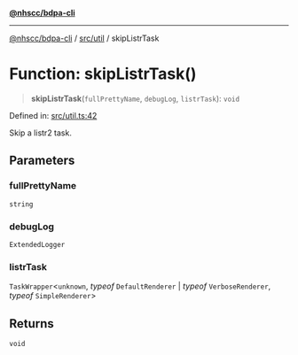 [**@nhscc/bdpa-cli**](../../../README.md)

***

[@nhscc/bdpa-cli](../../../README.md) / [src/util](../README.md) / skipListrTask

# Function: skipListrTask()

> **skipListrTask**(`fullPrettyName`, `debugLog`, `listrTask`): `void`

Defined in: [src/util.ts:42](https://github.com/nhscc/bdpa-cli/blob/ff937d5fa5de96938ab72f8ce38af693e479fb18/src/util.ts#L42)

Skip a listr2 task.

## Parameters

### fullPrettyName

`string`

### debugLog

`ExtendedLogger`

### listrTask

`TaskWrapper`\<`unknown`, *typeof* `DefaultRenderer` \| *typeof* `VerboseRenderer`, *typeof* `SimpleRenderer`\>

## Returns

`void`
